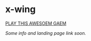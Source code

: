 # x-wing

[PLAY THIS AWESOEM GAEM](https://wldyslw.github.io/x-wing/)

*Some info and landing page link soon.*
